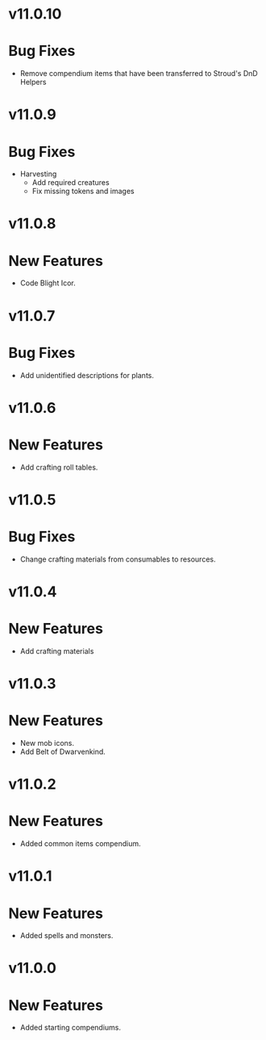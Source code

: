 # v11.0.10
# Bug Fixes
- Remove compendium items that have been transferred to Stroud's DnD Helpers
# v11.0.9
# Bug Fixes
- Harvesting
  - Add required creatures
  - Fix missing tokens and images
# v11.0.8
# New Features
- Code Blight Icor.
# v11.0.7
# Bug Fixes
- Add unidentified descriptions for plants.
# v11.0.6
# New Features
- Add crafting roll tables.
# v11.0.5
# Bug Fixes
- Change crafting materials from consumables to resources.
# v11.0.4
# New Features
- Add crafting materials
# v11.0.3
# New Features
- New mob icons.
- Add Belt of Dwarvenkind.
# v11.0.2
# New Features
- Added common items compendium.
# v11.0.1
# New Features
- Added spells and monsters.
# v11.0.0
# New Features
- Added starting compendiums.
